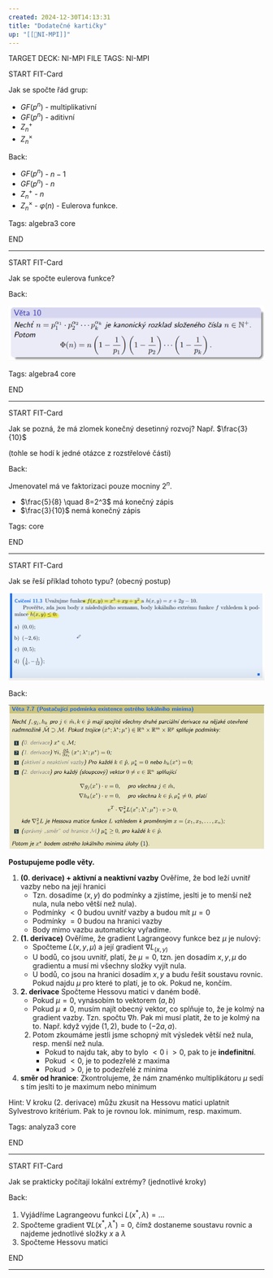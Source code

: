 ```yaml
---
created: 2024-12-30T14:13:31
title: "Dodatečné kartičky"
up: "[[📖NI-MPI]]"
---
```


TARGET DECK: NI-MPI
FILE TAGS: NI-MPI


START
FIT-Card

Jak se spočte řád grup:

- $GF(p^n)$ - multiplikativní
- $GF(p^n)$ - aditivní
- $Z_n^{+}$
- $Z_n^{\times}$

Back:

- $GF(p^n)$ - $n-1$
- $GF(p^n)$ - $n$
- $Z_n^{+}$ - $n$
- $Z_n^{\times}$ - $\varphi(n)$ - Eulerova funkce.

Tags: algebra3 core
<!--ID: 1735812207577-->
END

---


START
FIT-Card

Jak se spočte eulerova funkce?

Back:

![](../../Assets/Pasted%20image%2020241230141551.png)

Tags: algebra4 core
<!--ID: 1735812207579-->
END

---


START
FIT-Card

Jak se pozná, že má zlomek konečný desetinný rozvoj? Např. $\frac{3}{10}$

(tohle se hodí k jedné otázce z rozstřelové části)

Back:

Jmenovatel má ve faktorizaci pouze mocniny $2^n$.

<!-- ExampleStart -->
- $\frac{5}{8} \quad 8=2^3$ má konečný zápis
- $\frac{3}{10}$ nemá konečný zápis 
<!-- ExampleEnd -->

Tags: core
<!--ID: 1735812207582-->
END

---


START
FIT-Card

Jak se řeší příklad tohoto typu? (obecný postup)

![](../../Assets/Pasted%20image%2020250103141128.png)

Back:

![](../../Assets/Pasted%20image%2020250103142615.png)

**Postupujeme podle věty.**
1. **(0. derivace) + aktivní a neaktivní vazby** Ověříme, že bod leží uvnitř vazby nebo na její hranici
	- Tzn. dosadíme $(x,y)$ do podmínky a zjistíme, jeslti je to menší než nula, nula nebo větší než nula).
	- Podmínky $\lt 0$ budou uvnitř vazby a budou mít $\mu = 0$
	- Podmínky $= 0$ budou na hranici vazby
	- Body mimo vazbu automaticky vyřadíme.
2. **(1. derivace)** Ověříme, že gradient Lagrangeovy funkce bez $\mu$ je nulový:
	- Spočteme $L(x,y,\mu)$ a její gradient $\nabla L_{(x,y)}$
	- U bodů, co jsou uvnitř, platí, že $\mu = 0$, tzn. jen dosadím $x,y,\mu$ do gradientu a musí mi všechny složky vyjít nula.
	- U bodů, co jsou na hranici dosadím $x,y$ a budu řešit soustavu rovnic. Pokud najdu $\mu$ pro které to platí, je to ok. Pokud ne, končím.
3. **2. derivace** Spočteme Hessovu matici v daném bodě.
	- Pokud $\mu = 0$, vynásobím to vektorem $(a,b)$
	- Pokud $\mu \neq 0$, musím najít obecný vektor, co splňuje to, že je kolmý na gradient vazby. Tzn. spočtu $\nabla h$. Pak mi musí platit, že to je kolmý na to. Např. když vyjde $(1,2)$, bude to $(-2a, a)$.
	2. Potom zkoumáme jestli jsme schopný mít výsledek větší než nula, resp. menší než nula.
		- Pokud to najdu tak, aby to bylo $< 0$ i $>0$, pak to je **indefinitní**.
		- Pokud $< 0$, je to podezřelé z maxima
		- Pokud $>0$, je to podezřelé z minima
4. **směr od hranice**: Zkontrolujeme, že nám znaménko multiplikátoru $\mu$ sedí s tím jeslti to je maximum nebo minimum

Hint: V kroku (2. derivace) můžu zkusit na Hessovu matici uplatnit Sylvestrovo kritérium. Pak to je rovnou lok. minimum, resp. maximum.

Tags: analyza3 core
<!--ID: 1735922645583-->
END

---


START
FIT-Card

Jak se prakticky počítají lokální extrémy? (jednotlivé kroky)

Back:

1. Vyjádříme Lagrangeovu funkci $L(x^*, \lambda) = \dots$
2. Spočteme gradient $\nabla L(x^*,\lambda^*) = 0$, čímž dostaneme soustavu rovnic a najdeme jednotlivé složky $x$ a $\lambda$
3. Spočteme Hessovu matici
<!--ID: 1735922645587-->
END

---
